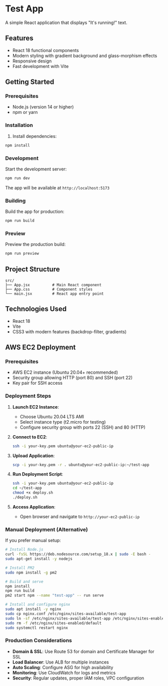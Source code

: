 # Test App

A simple React application that displays "It's running!" text.

## Features

- React 18 functional components
- Modern styling with gradient background and glass-morphism effects
- Responsive design
- Fast development with Vite

## Getting Started

### Prerequisites

- Node.js (version 14 or higher)
- npm or yarn

### Installation

1. Install dependencies:
```bash
npm install
```

### Development

Start the development server:
```bash
npm run dev
```

The app will be available at `http://localhost:5173`

### Building

Build the app for production:
```bash
npm run build
```

### Preview

Preview the production build:
```bash
npm run preview
```

## Project Structure

```
src/
├── App.jsx          # Main React component
├── App.css          # Component styles
└── main.jsx         # React app entry point
```

## Technologies Used

- React 18
- Vite
- CSS3 with modern features (backdrop-filter, gradients)

## AWS EC2 Deployment

### Prerequisites

- AWS EC2 instance (Ubuntu 20.04+ recommended)
- Security group allowing HTTP (port 80) and SSH (port 22)
- Key pair for SSH access

### Deployment Steps

1. **Launch EC2 Instance**:
   - Choose Ubuntu 20.04 LTS AMI
   - Select instance type (t2.micro for testing)
   - Configure security group with ports 22 (SSH) and 80 (HTTP)

2. **Connect to EC2**:
   ```bash
   ssh -i your-key.pem ubuntu@your-ec2-public-ip
   ```

3. **Upload Application**:
   ```bash
   scp -i your-key.pem -r . ubuntu@your-ec2-public-ip:~/test-app
   ```

4. **Run Deployment Script**:
   ```bash
   ssh -i your-key.pem ubuntu@your-ec2-public-ip
   cd ~/test-app
   chmod +x deploy.sh
   ./deploy.sh
   ```

5. **Access Application**:
   - Open browser and navigate to `http://your-ec2-public-ip`

### Manual Deployment (Alternative)

If you prefer manual setup:

```bash
# Install Node.js
curl -fsSL https://deb.nodesource.com/setup_18.x | sudo -E bash -
sudo apt-get install -y nodejs

# Install PM2
sudo npm install -g pm2

# Build and serve
npm install
npm run build
pm2 start npm --name "test-app" -- run serve

# Install and configure nginx
sudo apt install -y nginx
sudo cp nginx.conf /etc/nginx/sites-available/test-app
sudo ln -sf /etc/nginx/sites-available/test-app /etc/nginx/sites-enabled/
sudo rm -f /etc/nginx/sites-enabled/default
sudo systemctl restart nginx
```

### Production Considerations

- **Domain & SSL**: Use Route 53 for domain and Certificate Manager for SSL
- **Load Balancer**: Use ALB for multiple instances
- **Auto Scaling**: Configure ASG for high availability
- **Monitoring**: Use CloudWatch for logs and metrics
- **Security**: Regular updates, proper IAM roles, VPC configuration
